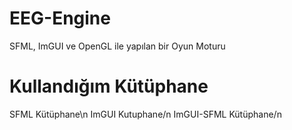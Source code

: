 # EEG-Engine
SFML, ImGUI ve OpenGL ile yapılan bir Oyun Moturu

# Kullandığım Kütüphane
SFML Kütüphane\n
ImGUI Kutuphane/n
ImGUI-SFML Kütüphane/n
